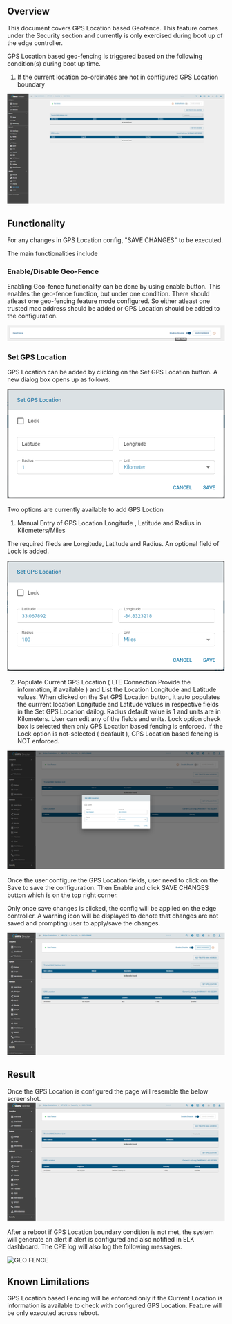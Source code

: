 ## Overview

This document covers GPS Location based Geofence. This feature comes under the Security section and currently is only exercised during boot up of the edge controller.

GPS Location based geo-fencing is triggered based on the following condition(s) during boot up time.
1) If the current location co-ordinates are not in configured GPS Location boundary


![GEO FENCE](images/GeoFencing_GPS_Location.png)

## Functionality

For any changes in GPS Location config, "SAVE CHANGES" to be executed.

The main functionalities include

   ### Enable/Disable Geo-Fence

   Enabling Geo-fence functionality can be done by using enable button. This enables the geo-fence function, but under one condition. There should atleast one geo-fencing feature mode configured. So either atleast one trusted mac address should be added or GPS Location should be added to the configuration.
   
![GEO FENCE](images/Enable_Disable.png)   

   ###  Set GPS Location

   GPS Location can be added by clicking on the Set GPS Location button. A new dialog box opens up as follows.

 ![GEO FENCE](images/SetGPSLocation.png)
   
   Two options are currently available to add GPS Loction

   1) Manual Entry of GPS Location Longitude , Latitude and Radius in Kilometers/Miles
         
   The required fileds are Longitude, Latitude and Radius. An optional field of Lock is added.

![GEO FENCE](images/Manual_AddGPSLocation.png)   

   2) Populate Current GPS Location ( LTE Connection Provide the information, if available ) and List the Location Longitude and Latitude values. When clicked on the Set GPS Location button, it auto populates the currrent location Longitude and Latitude values in respective fields in the Set GPS Location dailog. Radius default value is 1 and units are in Kilometers.
   User can edit any of the fields and units. Lock option check box is selected then only GPS Location based fencing is enforced.
   If the Lock option is not-selected ( deafault ), GPS Location based fencing is NOT enforced.

![GEO FENCE](images/PopulateCurrentGPSLocation.png)

Once the user configure the GPS Location fields, user need to click on the Save to save the configuration. Then Enable and click SAVE CHANGES button which is on the top right corner.

Only once save changes is clicked, the config will be applied on the edge controller. A warning icon will be displayed to denote that changes are not saved and prompting user to apply/save the changes.

![GEO FENCE](images/GeoFencing_Enable_SaveChanges_GPS_Location.png)

  ## Result

Once the GPS Location is configured the page will resemble the below screenshot.
![GEO FENCE](images/GeoFencing_GPS_Location_Config_savechanges.png)

After a reboot if GPS Location boundary condition is not met, the system will generate an alert if alert is configured and also notified in ELK dashboard. The CPE log will also log the following messages.

![GEO FENCE](images/System_Log_GPSLocation.png)

## Known Limitations

GPS Location based Fencing will be enforced only if the Current Location is information is available to check with configured GPS Location.
Feature will be only executed across reboot.

